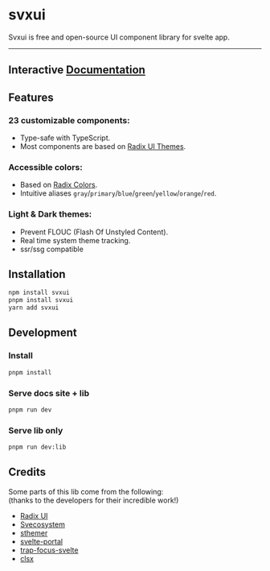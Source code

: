 # svxui

Svxui is free and open-source UI component library for svelte app.

--- 

## Interactive [Documentation](https://svxui.vercel.app/)

## Features

### 23 customizable components:
- Type-safe with TypeScript.
- Most components are based on [Radix UI Themes](https://www.radix-ui.com/themes/docs/overview/getting-started).

### Accessible colors:
- Based on [Radix Colors](https://www.radix-ui.com/colors).
- Intuitive aliases `gray`/`primary`/`blue`/`green`/`yellow`/`orange`/`red`.
  
### Light & Dark themes:
- Prevent FLOUC (Flash Of Unstyled Content).
- Real time system theme tracking.
- ssr/ssg compatible

## Installation

```bash
npm install svxui
pnpm install svxui
yarn add svxui
```

## Development

### Install 

```bash
pnpm install
```

### Serve docs site + lib

```bash
pnpm run dev
```

### Serve lib only

```bash
pnpm run dev:lib
```

## Credits

Some parts of this lib come from the following:  
(thanks to the developers for their incredible work!)

-   [Radix UI](https://www.radix-ui.com/)
-   [Svecosystem](https://github.com/svecosystem)
-   [sthemer](https://github.com/ivanhofer/sthemer)
-   [svelte-portal](https://github.com/romkor/svelte-portal)
-   [trap-focus-svelte](https://github.com/henrygd/trap-focus-svelte)
-   [clsx](https://github.com/lukeed/clsx)
